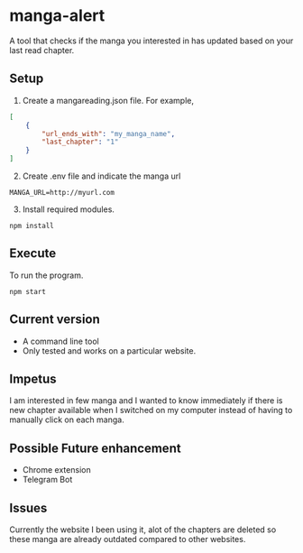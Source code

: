 # manga-alert

A tool that checks if the manga you interested in has updated based on your last read chapter.

## Setup

1. Create a mangareading.json file. For example,
  
```json
[
    {
        "url_ends_with": "my_manga_name",
        "last_chapter": "1"
    }
]
```

2. Create .env file and indicate the manga url

```env
MANGA_URL=http://myurl.com
```

3. Install required modules.

```shell
npm install
```

## Execute

To run the program.

```shell
npm start
```

## Current version

* A command line tool
* Only tested and works on a particular website.

## Impetus

I am interested in few manga and I wanted to know immediately if there is new chapter available when I switched on my computer instead of having to manually click on each manga.

## Possible Future enhancement

- Chrome extension
- Telegram Bot

## Issues

Currently the website I been using it, alot of the chapters are deleted so these manga are already outdated compared to other websites.
